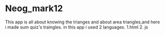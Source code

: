# Neog_mark12
This app is all about knowing the trianges and about area triangles,and here i made sum quiz's traingles.
in this app i used 2 languages.
1.html
2. js
